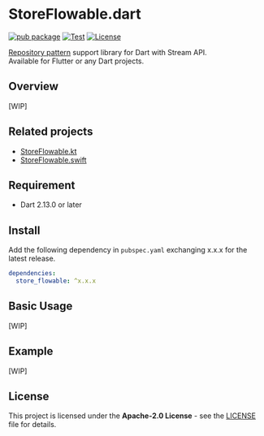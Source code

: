 # StoreFlowable.dart

[![pub package](https://img.shields.io/pub/v/store_flowable)](https://pub.dev/packages/store_flowable)
[![Test](https://github.com/KazaKago/StoreFlowable.dart/workflows/Test/badge.svg)](https://github.com/KazaKago/StoreFlowable.dart/actions?query=workflow%3ATest)
[![License](https://img.shields.io/github/license/kazakago/storeflowable.dart.svg)](LICENSE)

[Repository pattern](https://msdn.microsoft.com/en-us/library/ff649690.aspx) support library for Dart with Stream API.  
Available for Flutter or any Dart projects.  

## Overview

[WIP]

## Related projects

- [StoreFlowable.kt](https://github.com/KazaKago/StoreFlowable.kt)
- [StoreFlowable.swift](https://github.com/KazaKago/StoreFlowable.swift)

## Requirement

- Dart 2.13.0 or later

## Install

Add the following dependency in `pubspec.yaml` exchanging x.x.x for the latest release.

```yaml
dependencies:
  store_flowable: ^x.x.x
```

## Basic Usage

[WIP]

## Example

[WIP]

## License

This project is licensed under the **Apache-2.0 License** - see the [LICENSE](LICENSE) file for details.  
